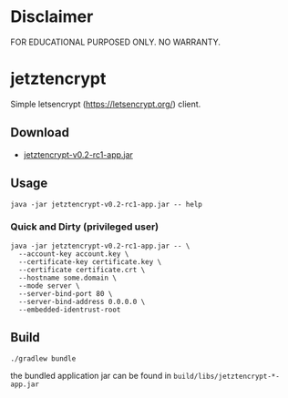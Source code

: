 # Disclaimer

FOR EDUCATIONAL PURPOSED ONLY. NO WARRANTY.

# jetztencrypt

Simple letsencrypt (https://letsencrypt.org/) client.

## Download

* [jetztencrypt-v0.2-rc1-app.jar](https://jitpack.io/com/github/pottedplant/jetztencrypt/v0.2-rc1/jetztencrypt-v0.2-rc1-app.jar)

## Usage

```
java -jar jetztencrypt-v0.2-rc1-app.jar -- help
```

### Quick and Dirty (privileged user)

```
java -jar jetztencrypt-v0.2-rc1-app.jar -- \
  --account-key account.key \
  --certificate-key certificate.key \
  --certificate certificate.crt \
  --hostname some.domain \
  --mode server \
  --server-bind-port 80 \
  --server-bind-address 0.0.0.0 \
  --embedded-identrust-root
```

## Build

```
./gradlew bundle
```

the bundled application jar can be found in ```build/libs/jetztencrypt-*-app.jar```
